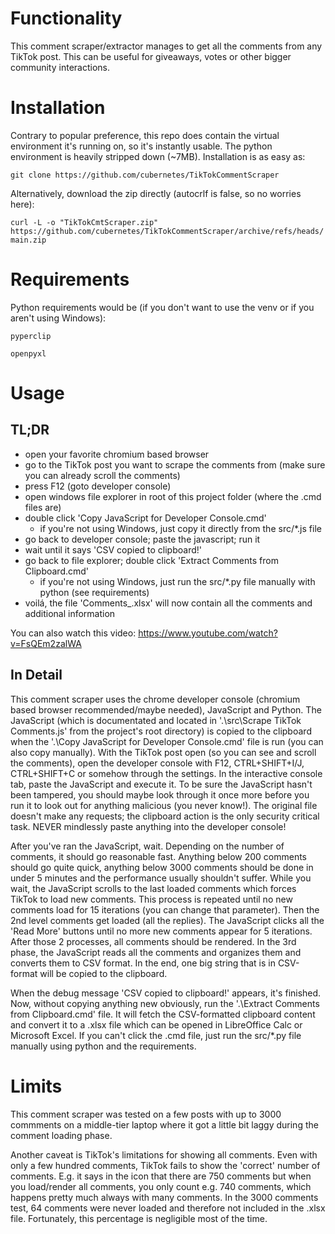 # Functionality
This comment scraper/extractor manages to get all the comments
from any TikTok post. This can be useful for giveaways, votes or other bigger
community interactions.

# Installation
Contrary to popular preference, this repo does contain the virtual environment it's
running on, so it's instantly usable. The python environment is heavily
stripped down (\~7MB).
Installation is as easy as:

`git clone https://github.com/cubernetes/TikTokCommentScraper`

Alternatively, download the zip directly (autocrlf is false, so no worries here):

`curl -L -o "TikTokCmtScraper.zip" https://github.com/cubernetes/TikTokCommentScraper/archive/refs/heads/main.zip`

# Requirements
Python requirements would be (if you don't want to use the venv or if you aren't using Windows):

`pyperclip`

`openpyxl`

# Usage
## TL;DR
- open your favorite chromium based browser
- go to the TikTok post you want to scrape the comments from (make sure you can already scroll the comments)
- press F12 (goto developer console)
- open windows file explorer in root of this project folder (where the .cmd files are)
- double click 'Copy JavaScript for Developer Console.cmd'
	- if you're not using Windows, just copy it directly from the src/*.js file
- go back to developer console; paste the javascript; run it
- wait until it says 'CSV copied to clipboard!'
- go back to file explorer; double click 'Extract Comments from Clipboard.cmd'
	- if you're not using Windows, just run the src/*.py file manually with python (see requirements)
- voilá, the file 'Comments_<UtcTimeStamp>.xlsx' will now contain all the comments and additional information

You can also watch this video: https://www.youtube.com/watch?v=FsQEm2zalWA

## In Detail

This comment scraper uses the chrome developer console (chromium based browser
recommended/maybe needed), JavaScript and Python. The JavaScript (which is
documentated and located in '.\src\Scrape TikTok Comments.js' from the
project's root directory) is copied to the clipboard when the '.\Copy
JavaScript for Developer Console.cmd' file is run (you can also copy
manually). With the TikTok post open (so you can see and scroll the
comments), open the developer console with F12, CTRL+SHIFT+I/J, CTRL+SHIFT+C
or somehow through the settings. In the interactive console tab, paste the
JavaScript and execute it. To be sure the JavaScript hasn't been tampered,
you should maybe look through it once more before you run it to look out for
anything malicious (you never know!). The original file doesn't make any
requests; the clipboard action is the only security critical task. NEVER
mindlessly paste anything into the developer console!

After you've ran the JavaScript, wait. Depending on the number of comments, it
should go reasonable fast. Anything below 200 comments should go quite quick,
anything below 3000 comments should be done in under 5 minutes and the
performance usually shouldn't suffer. While you wait, the JavaScript scrolls
to the last loaded comments which forces TikTok to load new comments. This
process is repeated until no new comments load for 15 iterations (you can
change that parameter). Then the 2nd level comments get loaded (all the
replies). The JavaScript clicks all the 'Read More' buttons until no more new
comments appear for 5 iterations. After those 2 processes, all comments
should be rendered. In the 3rd phase, the JavaScript reads all the comments
and organizes them and converts them to CSV format. In the end, one big
string that is in CSV-format will be copied to the clipboard.

When the debug message 'CSV copied to clipboard!' appears, it's finished. Now,
without copying anything new obviously, run the '.\Extract Comments from
Clipboard.cmd' file. It will fetch the CSV-formatted clipboard content and
convert it to a .xlsx file which can be opened in LibreOffice Calc or
Microsoft Excel. If you can't click the .cmd file, just run the src/\*.py
file manually using python and the requirements.

# Limits

This comment scraper was tested on a few posts with up to 3000 commments on a
middle-tier laptop where it got a little bit laggy during the comment loading
phase.

Another caveat is TikTok's limitations for showing all comments. Even with
only a few hundred comments, TikTok fails to show the 'correct' number of
comments. E.g. it says in the icon that there are 750 comments but when you
load/render all comments, you only count e.g. 740 comments, which happens
pretty much always with many comments. In the 3000 comments test, 64 comments
were never loaded and therefore not included in the .xlsx file. Fortunately,
this percentage is negligible most of the time.

